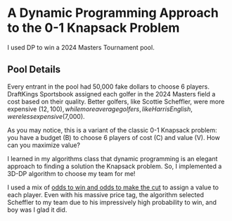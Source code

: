 # A Dynamic Programming Approach to the 0-1 Knapsack Problem

I used DP to win a 2024 Masters Tournament pool.

## Pool Details

Every entrant in the pool had 50,000 fake dollars to choose 6 players. DraftKings Sportsbook assigned each golfer in the 2024 Masters field a cost based on their quality. Better golfers, like Scottie Scheffler, were more expensive ($12,100), while more average golfers, like Harris English, were less expensive ($7,000).

As you may notice, this is a variant of the classic 0-1 Knapsack problem: you have a budget \(B\) to choose 6 players of cost \(C\) and value \(V\). How can you maximize value?

I learned in my algorithms class that dynamic programming is an elegant approach to finding a solution the Knapsack problem. So, I implemented a 3D-DP algorithm to choose my team for me!

I used a mix of [odds to win and odds to make the cut](https://docs.google.com/spreadsheets/d/1ymUrt8fDtR63FEUxqXPjQkjDtADuj_a6ysMEdsL70p8/edit?gid=0#gid=0) to assign a value to each player. Even with his massive price tag, the algorithm selected Scheffler to my team due to his impressively high probability to win, and boy was I glad it did.
